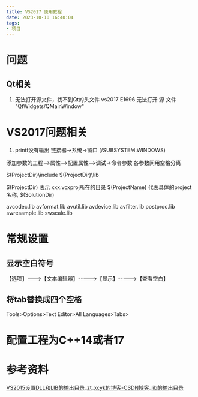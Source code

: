 ```yaml
---
title: VS2017 使用教程
date: 2023-10-10 16:40:04
tags:
- 项目
---
```



# 问题
## Qt相关

1. 无法打开源文件，找不到Qt的头文件
vs2017 E1696	无法打开 源 文件 "QtWidgets/QMainWindow"	





# VS2017问题相关

1. printf没有输出
链接器->系统->窗口 (/SUBSYSTEM:WINDOWS)


添加参数的工程-->属性-->配置属性-->调试->命令参数
各参数间用空格分离


$(ProjectDir)\include
$(ProjectDir)\lib

$(ProjectDir) 表示 xxx.vcxproj所在的目录
$(ProjectName) 代表具体的project 名称,
$(SolutionDir)


avcodec.lib
avformat.lib
avutil.lib
avdevice.lib
avfilter.lib
postproc.lib
swresample.lib
swscale.lib











# 常规设置
## 显示空白符号
【选项】--->【文本编辑器】----->【显示】----->【查看空白】

## 将tab替换成四个空格

Tools>Options>Text Editor>All Languages>Tabs>

# 配置工程为C++14或者17

# 参考资料

[VS2015设置DLL和LIB的输出目录_zt_xcyk的博客-CSDN博客_lib的输出目录](https://blog.csdn.net/zt_xcyk/article/details/78006223)

